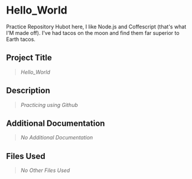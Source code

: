 # Hello_World
Practice Repository
Hubot here, I like Node.js and Coffescript (that's what I'M made off).
I've had tacos on the moon and find them far superior to Earth tacos.

## **Project Title**
> *Hello_World*

## **Description**
> *Practicing using Github*

## **Additional Documentation**
> *No Additional Documentation*

## **Files Used**
> *No Other Files Used*
